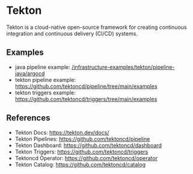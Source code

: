 # Tekton

Tekton is a cloud-native open-source framework for creating continuous integration and continuous delivery (CI/CD) systems.

## Examples

- java pipeline example: [/infrastructure-examples/tekton/pipeline-java/argocd](/tekton/pipeline-java/)
- tekton pipeline example: <https://github.com/tektoncd/pipeline/tree/main/examples>
- tekton triggers example: <https://github.com/tektoncd/triggers/tree/main/examples>

## References

- Tekton Docs: <https://tekton.dev/docs/>
- Tekton Pipelines: <https://github.com/tektoncd/pipeline>
- Tekton Dashboard: <https://github.com/tektoncd/dashboard>
- Tekton Triggers: <https://github.com/tektoncd/triggers>
- Tektoncd Operator: <https://github.com/tektoncd/operator>
- Tekton Catalog: <https://github.com/tektoncd/catalog>
